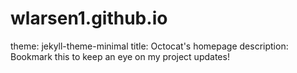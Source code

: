 # wlarsen1.github.io

theme: jekyll-theme-minimal
title: Octocat's homepage
description: Bookmark this to keep an eye on my project updates!
